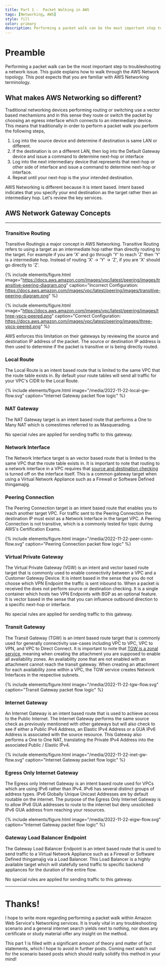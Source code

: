 ```yaml
---
title: Part 1 -  Packet Walking in AWS
tags: [Networking, AWS]
style: fill
color: primary
description: Performing a packet walk can be the most important step to troubleshooting a network issue. This post talks about the terminology and theory.
---
```


# Preamble

Performing a packet walk can be the most important step to troubleshooting a network issue. This guide explains how to walk through the AWS Network topology. This post expects that you are familiar with AWS Networking terminology.

## What makes AWS Networking so different?

Traditional networking devices performing routing or switching use a vector based mechamisms and in this sense they route or switch the packet by choosing an egress interface which connects to an intermediary device. This means that traditionally in order to perform a packet walk you perform the following steps,

1. Log into the source device and determine if destination is same LAN or different.
2. If the destination is on a different LAN, then log into the Default Gateway device and issue a command to determine next-hop or interface
3. Log into the next intermediary device that represents that next-hop or other side of interface and issue a command to determine next-hop or interface.
4. Repeat until your next-hop is the your intended destination.

AWS Networking is different because it is intent based. Intent based indicates that you specify your end destination as the target rather then an intermediary hop. Let's review the key services.

## AWS Network Gateway Concepts

---

### Transitive Routing

Transitive Routingis a major concept in AWS Networking. Transitive Routing refers to using a target as an intermediate hop rather than directly routing to the target. For example if you are 'X' and go through 'Y' to reach 'Z' then 'Y' is a intermediate hop. Instead of routing 'X' -> 'Y' -> 'Z', if you are 'X' should go directly to 'Z'.

{% include elements/figure.html image="https://docs.aws.amazon.com/images/vpc/latest/peering/images/transitive-peering-diagram.png" caption="Incorrect Configuration: https://docs.aws.amazon.com/images/vpc/latest/peering/images/transitive-peering-diagram.png" %}

{% include elements/figure.html image="https://docs.aws.amazon.com/images/vpc/latest/peering/images/three-vpcs-peered.png" caption="Correct Configuration: https://docs.aws.amazon.com/images/vpc/latest/peering/images/three-vpcs-peered.png" %}

AWS enforces this limitation on their gateways by reviewing the source and destination IP address of the packet. The source or destination IP address is then used to determine if the packet is transitive or is being directly routed.

### Local Route

The Local Route is an intent based route that is limited to the same VPC that the route table exists in. By default your route tables will send all traffic for your VPC's CIDR to the Local Route.

{% include elements/figure.html image="/media/2022-11-22-local-gw-flow.svg" caption="Internet Gateway packet flow logic" %}

### NAT Gateway

The NAT Gateway target is an intent based route that performs a One to Many NAT which is comestimes referred to as Masquerading. 

No special rules are applied for sending traffic to this gateway.

### Network Interface

The Network Interface target is an vector based route that is limited to the same VPC that the route table exists in. It is important to note that routing to a network interface in a VPC requires that [source and destination checking](https://docs.aws.amazon.com/AWSEC2/latest/UserGuide/using-eni.html#modify-source-dest-check) is turned off on the interface itself. This is a common gateway target when using a Virtual Network Appliance such as a Firewall or Software Defined thingamajig.

### Peering Connection

The Peering Connection target is an intent based route that enables you to reach another target VPC. For traffic sent to the Peering Connection the destination IP must exist as a Network Interface in the target VPC. A Peering Connection is not transitive, which is a commonly tested for topic during AWS's Certification Exams.

{% include elements/figure.html image="/media/2022-11-22-peer-conn-flow.svg" caption="Peering Connection packet flow logic" %}

### Virtual Private Gateway

The Virtual Private Gateway (VGW) is an intent and vector based route target that is commonly used to enable connectivity between a VPC and a Customer Gateway Device. It is intent based in the sense that you do not choose which VPN Endpoint the traffic is sent inbound to. When a packet is received the does not perform source or destination checking. It is a single container which hosts two VPN Endpoints with BGP as an optional feature. It is vector based in the sense that you can influence outbound direction to a specific next-hop or interface.

No special rules are applied for sending traffic to this gateway.

<!---
vgw vpn randomly chooses tunnel interface for egress

-->

### Transit Gateway

The Transit Gateway (TGW) is an intent based route target that is commonly used for generally connectivity use-cases including VPC to VPC, VPC to VPN, and VPC to Direct Connect. It is important to note that [TGW is a zonal service](https://docs.aws.amazon.com/vpc/latest/tgw/how-transit-gateways-work.html#tgw-az-overview), meaning when creating the attachment you are supposed to enable all availability zones. An availability zone that are not enabled with an attachment cannot reach the transit gateway. When creating an attachment for each availability zone within a VPC, the TGW service creates Network Interfaces in the respective subnets.

{% include elements/figure.html image="/media/2022-11-22-tgw-flow.svg" caption="Transit Gateway packet flow logic" %}

### Internet Gateway

An Internet Gateway is an intent based route that is used to achieve access to the Public Internet. The Internet Gateway performs the same source check as previously mentioned with other gateways but will also check to see if either a Public IPv4 Address, an Elastic IPv4 Address or a GUA IPv6 Address is associated with the source resource. This Gateway also performs a One to One NAT, translating the Private IPv4 Address into the associated Public / Elastic IPv4.

{% include elements/figure.html image="/media/2022-11-22-inet-gw-flow.svg" caption="Internet Gateway packet flow logic" %}

### Egress Only Internet Gateway

The Egress only Internet Gateway is an intent based route used for VPCs which are using IPv6 rather than IPv4. IPv6 has several distinct groups of address types. IPv6 Globally Unique Unicast Addresses are by default routable on the internet. The purpose of the Egress Only Internet Gateway is to allow IPv6 GUA addresses to route to the internet but deny unsolicited IPv6 GUA address from reaching your resources.

{% include elements/figure.html image="/media/2022-11-22-eigw-flow.svg" caption="Internet Gateway packet flow logic" %}

### Gateway Load Balancer Endpoint

The Gateway Load Balancer Endpoint is an intent based route that is used to send traffic to a Virtual Network Appliance such as a Firewall or Software Defined thingamajig via a Load Balancer. This Load Balancer is a highly available target which will statefully send traffic to specific backend appliances for the duration of the entire flow.

No special rules are applied for sending traffic to this gateway.

---

# Thanks!

I hope to write more regarding performing a packet walk within Amazon Web Service's Networking services. It is truely vital in any troubleshooting scenario and a general internet search yields next to nothing, nor does any certificate or study material offer any insight on the method. 

This part 1 is filled with a significant amount of theory and matter of fact statements, which I hope to avoid in further posts. Coming next watch out for the scenario based posts which should really solidify this method in your mind!